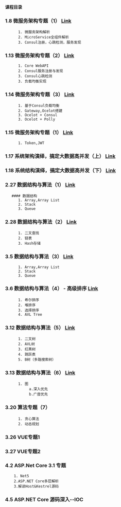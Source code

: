 #### 课程目录


### 1.8 微服务架构专题（1） <a href="https://ke.qq.com/webcourse/index.html#cid=456926&term_id=100546738&taid=4039360907770078&type=1024&vid=5285890797557784059">Link </a>
          1. 微服务架构解析
          2. MicroService全组件解析
          3. Consul注册，心跳检测，服务发现
          
          
### 1.13 微服务架构专题（2） <a href="https://ke.qq.com/webcourse/index.html#cid=456926&term_id=100546738&taid=4039365202737374&type=1024&vid=5285890797705163969">Link </a>
          1. Core WebAPI
          2. Consul服务注册与发现
          3. Consul心跳检测
          3. 负载均衡实现

### 1.14 微服务架构专题（3） <a href="https://ke.qq.com/webcourse/index.html#cid=456926&term_id=100546738&taid=4039369497704670&type=1024&vid=5285890797773730868">Link </a>
          1. 基于Consul负载均衡
          2. Gateway,Ocelot搭建
          3. Ocelot + Consul
          3. Ocelot + Polly

### 1.15 微服务架构专题（1） <a href="https://ke.qq.com/webcourse/index.html#cid=456926&term_id=100546738&taid=4039373792671966&type=1024&vid=5285890797802697580">Link </a>
          1. Token,JWT

### 1.17 系统架构演绎，搞定大数据高并发（上） <a href="https://ke.qq.com/webcourse/index.html#cid=456926&term_id=100546738&taid=4039382382606558&type=1024&vid=5285890797882241904">Link</a>

### 1.18 系统结构演绎，搞定大数据高并发（下） <a href="https://ke.qq.com/webcourse/index.html#cid=456926&term_id=100546738&taid=4039382382606558&type=1024&vid=5285890797882241904">Link</a>

### 2.27 数据结构与算法（1） <a href="https://ke.qq.com/webcourse/index.html#cid=456926&term_id=100546738&taid=4039386677573854&type=1024&vid=5285890799316760521">Link</a>
       #### 数据结构 
          1. Array,Array List
          2. Stack
          3. Queue

### 2.28 数据结构与算法（2） <a href="https://ke.qq.com/webcourse/index.html#cid=456926&term_id=100546738&taid=4039390972541150&type=1024&vid=5285890799362827581">Link</a>
          1. 二叉查找
          2. 链表
          3. Hash存储

### 3.5 数据结构与算法（3） <a href="https://ke.qq.com/webcourse/index.html#cid=456926&term_id=100546738&taid=4039395267508446&type=1024&vid=5285890799641742801">Link</a> 
          1. Array,Array List
          2. Stack
          3. Queue

### 3.6 数据结构与算法（4） - 高级排序 <a href="https://ke.qq.com/webcourse/index.html#cid=456926&term_id=100546738&taid=4039399562475742&type=1024&vid=5285890799682335620">Link</a>
          1. 希尔排序
          2. 堆排序
          3. 选择排序
          4. AVL Tree
          

### 3.12 数据结构与算法（5） <a href="https://ke.qq.com/webcourse/index.html#cid=456926&term_id=100546738&taid=4039403857443038&type=1024&vid=5285890799923808503">Link</a>
          1. 二叉树
          2. AVL树
          3. 红黑树
          4. 跳跃表
          5. B树（多路搜索树）

### 3.13 数据结构与算法（6） <a taget="blank" href="https://ke.qq.com/webcourse/index.html#cid=456926&term_id=100546738&taid=4039408152410334&type=1024&vid=5285890799966058651">Link</a>
          1. 图
               a.深入优先
               b.广度优先
### 3.20 算法专题（7）
          1. 贪心算法
          2. 动态规划
          
### 3.26 VUE专题1

### 3.27 VUE专题2

### 4.2 ASP.Net Core 3.1 专题
        1. Net5
        2.ASP.NET Core多层解析
        3.解读Host&Kestrel源码
        
### 4.5 ASP.NET Core 源码深入--IOC
